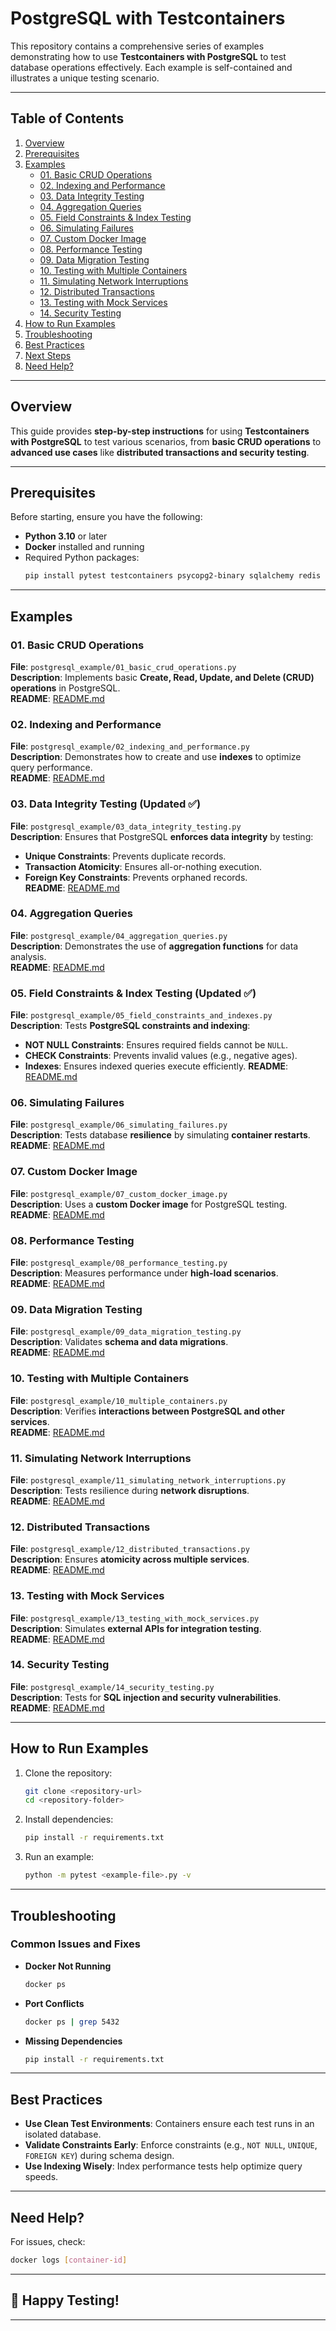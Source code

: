 # **PostgreSQL with Testcontainers**

This repository contains a comprehensive series of examples demonstrating how to use **Testcontainers with PostgreSQL** to test database operations effectively. Each example is self-contained and illustrates a unique testing scenario.

---

## **Table of Contents**

1. [Overview](#overview)
2. [Prerequisites](#prerequisites)
3. [Examples](#examples)
    - [01. Basic CRUD Operations](#01-basic-crud-operations)
    - [02. Indexing and Performance](#02-indexing-and-performance)
    - [03. Data Integrity Testing](#03-data-integrity-testing)
    - [04. Aggregation Queries](#04-aggregation-queries)
    - [05. Field Constraints & Index Testing](#05-field-constraints--index-testing)
    - [06. Simulating Failures](#06-simulating-failures)
    - [07. Custom Docker Image](#07-custom-docker-image)
    - [08. Performance Testing](#08-performance-testing)
    - [09. Data Migration Testing](#09-data-migration-testing)
    - [10. Testing with Multiple Containers](#10-testing-with-multiple-containers)
    - [11. Simulating Network Interruptions](#11-simulating-network-interruptions)
    - [12. Distributed Transactions](#12-distributed-transactions)
    - [13. Testing with Mock Services](#13-testing-with-mock-services)
    - [14. Security Testing](#14-security-testing)
4. [How to Run Examples](#how-to-run-examples)
5. [Troubleshooting](#troubleshooting)
6. [Best Practices](#best-practices)
7. [Next Steps](#next-steps)
8. [Need Help?](#need-help)

---

## **Overview**

This guide provides **step-by-step instructions** for using **Testcontainers with PostgreSQL** to test various scenarios, from **basic CRUD operations** to **advanced use cases** like **distributed transactions and security testing**.

---

## **Prerequisites**

Before starting, ensure you have the following:

- **Python 3.10** or later
- **Docker** installed and running
- Required Python packages:
  ```bash
  pip install pytest testcontainers psycopg2-binary sqlalchemy redis requests
  ```

---

## **Examples**

### **01. Basic CRUD Operations**
**File**: `postgresql_example/01_basic_crud_operations.py`  
**Description**: Implements basic **Create, Read, Update, and Delete (CRUD) operations** in PostgreSQL.  
**README**: [README.md](01_basic_crud_operations/README.md)

### **02. Indexing and Performance**
**File**: `postgresql_example/02_indexing_and_performance.py`  
**Description**: Demonstrates how to create and use **indexes** to optimize query performance.  
**README**: [README.md](02_indexing_and_performance/README.md)

### **03. Data Integrity Testing** (Updated ✅)
**File**: `postgresql_example/03_data_integrity_testing.py`  
**Description**: Ensures that PostgreSQL **enforces data integrity** by testing:  
- **Unique Constraints**: Prevents duplicate records.  
- **Transaction Atomicity**: Ensures all-or-nothing execution.  
- **Foreign Key Constraints**: Prevents orphaned records.  
**README**: [README.md](03_data_integrity_testing/README.md)

### **04. Aggregation Queries**
**File**: `postgresql_example/04_aggregation_queries.py`  
**Description**: Demonstrates the use of **aggregation functions** for data analysis.  
**README**: [README.md](04_aggregation_queries/README.md)

### **05. Field Constraints & Index Testing** (Updated ✅)
**File**: `postgresql_example/05_field_constraints_and_indexes.py`  
**Description**: Tests **PostgreSQL constraints and indexing**:
- **NOT NULL Constraints**: Ensures required fields cannot be `NULL`.
- **CHECK Constraints**: Prevents invalid values (e.g., negative ages).
- **Indexes**: Ensures indexed queries execute efficiently.
**README**: [README.md](05_field_constraints_and_indexes/README.md)

### **06. Simulating Failures**
**File**: `postgresql_example/06_simulating_failures.py`  
**Description**: Tests database **resilience** by simulating **container restarts**.  
**README**: [README.md](06_simulating_failures/README.md)

### **07. Custom Docker Image**
**File**: `postgresql_example/07_custom_docker_image.py`  
**Description**: Uses a **custom Docker image** for PostgreSQL testing.  
**README**: [README.md](07_custom_docker_image/README.md)

### **08. Performance Testing**
**File**: `postgresql_example/08_performance_testing.py`  
**Description**: Measures performance under **high-load scenarios**.  
**README**: [README.md](08_performance_testing/README.md)

### **09. Data Migration Testing**
**File**: `postgresql_example/09_data_migration_testing.py`  
**Description**: Validates **schema and data migrations**.  
**README**: [README.md](09_data_migration_testing/README.md)

### **10. Testing with Multiple Containers**
**File**: `postgresql_example/10_multiple_containers.py`  
**Description**: Verifies **interactions between PostgreSQL and other services**.  
**README**: [README.md](10_multiple_containers/README.md)

### **11. Simulating Network Interruptions**
**File**: `postgresql_example/11_simulating_network_interruptions.py`  
**Description**: Tests resilience during **network disruptions**.  
**README**: [README.md](11_simulating_network_interruptions/README.md)

### **12. Distributed Transactions**
**File**: `postgresql_example/12_distributed_transactions.py`  
**Description**: Ensures **atomicity across multiple services**.  
**README**: [README.md](12_distributed_transactions/README.md)

### **13. Testing with Mock Services**
**File**: `postgresql_example/13_testing_with_mock_services.py`  
**Description**: Simulates **external APIs for integration testing**.  
**README**: [README.md](13_testing_with_mock_services/README.md)

### **14. Security Testing**
**File**: `postgresql_example/14_security_testing.py`  
**Description**: Tests for **SQL injection and security vulnerabilities**.  
**README**: [README.md](14_security_testing/README.md)

---

## **How to Run Examples**

1. Clone the repository:
   ```bash
   git clone <repository-url>
   cd <repository-folder>
   ```

2. Install dependencies:
   ```bash
   pip install -r requirements.txt
   ```

3. Run an example:
   ```bash
   python -m pytest <example-file>.py -v
   ```

---

## **Troubleshooting**

### Common Issues and Fixes

- **Docker Not Running**
  ```bash
  docker ps
  ```

- **Port Conflicts**
  ```bash
  docker ps | grep 5432
  ```

- **Missing Dependencies**
  ```bash
  pip install -r requirements.txt
  ```

---

## **Best Practices**

- **Use Clean Test Environments**: Containers ensure each test runs in an isolated database.
- **Validate Constraints Early**: Enforce constraints (e.g., `NOT NULL`, `UNIQUE`, `FOREIGN KEY`) during schema design.
- **Use Indexing Wisely**: Index performance tests help optimize query speeds.

---

## **Need Help?**

For issues, check:
```bash
docker logs [container-id]
```

---

## **🚀 Happy Testing!**

---
